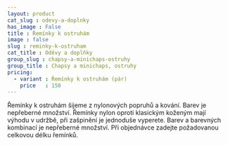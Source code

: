```yaml
---
layout: product
cat_slug : odevy-a-doplnky
has_image : False
title : Řemínky k ostruhám
image : false
slug : reminky-k-ostruham
cat_title : Oděvy a doplňky
group_slug : chapsy-a-minichaps-ostruhy
group_title : Chapsy a minichaps, ostruhy
pricing:
  - variant : Řemínky k ostruhám (pár)
    price   : 150
---
```


Řemínky k ostruhám šijeme z nylonových popruhů a kování. Barev je nepřeberné množství. Řemínky nylon oproti klasickým koženým mají výhodu v udržbě, při zašpinění je jednoduše vyperete. Barev a barevných kombinací je nepřeberné množství. Při objednávce zadejte požadovanou celkovou délku řemínků.

